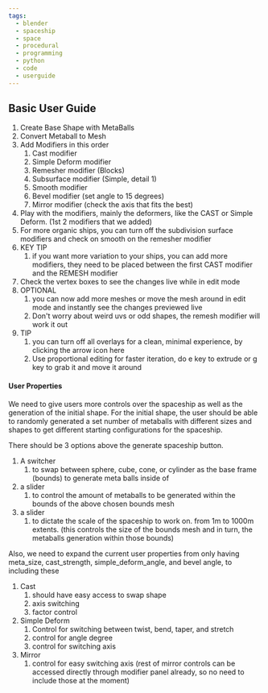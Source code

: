 ```yaml
---
tags:
  - blender
  - spaceship
  - space
  - procedural
  - programming
  - python
  - code
  - userguide
---
```


## Basic User Guide
1. Create Base Shape with MetaBalls
2. Convert Metaball to Mesh
3. Add Modifiers in this order
	1. Cast modifier
	2. Simple Deform modifier
	3. Remesher modifier (Blocks)
	4. Subsurface modifier (Simple, detail 1)
	5. Smooth modifier
	6. Bevel modifier (set angle to 15 degrees)
	7. Mirror modifier (check the axis that fits the best)
4. Play with the modifiers, mainly the deformers, like the CAST or Simple Deform. (1st 2 modifiers that we added)
5. For more organic ships, you can turn off the subdivision surface modifiers and check on smooth on the remesher modifier
6. KEY TIP
	1. if you want more variation to your ships, you can add more modifiers, they need to be placed between the first CAST modifier and the REMESH modifier
7. Check the vertex boxes to see the changes live while in edit mode
8. OPTIONAL
	1. you can now add more meshes or move the mesh around in edit mode and instantly see the changes previewed live
	2. Don't worry about weird uvs or odd shapes, the remesh modifier will work it out
9. TIP
	1. you can turn off all overlays for a clean, minimal experience, by clicking the arrow icon here
	2. Use proportional editing for faster iteration, do e key to extrude or g key to grab it and move it around

#### User Properties
We need to give users more controls over the spaceship as well as the generation of the initial shape. For the initial shape, the user should be able to randomly generated a set number of metaballs with different sizes and shapes to get different starting configurations for the spaceship.

There should be 3 options above the generate spaceship button.
1. A switcher
	1. to swap between sphere, cube, cone, or cylinder as the base frame (bounds) to generate meta balls inside of
2. a slider
	1. to control the amount of metaballs to be generated within the bounds of the above chosen bounds mesh
3. a slider
	1. to dictate the scale of the spaceship to work on. from 1m to 1000m extents. (this controls the size of the bounds mesh and in turn, the metaballs generation within those bounds)

Also, we need to expand the current user properties from only having meta_size, cast_strength, simple_deform_angle, and bevel angle, to including these
1. Cast
	1. should have easy access to swap shape
	2. axis switching
	3. factor control
2. Simple Deform
	1. Control for switching between twist, bend, taper, and stretch
	2. control for angle degree
	3. control for switching axis
3. Mirror
	1. control for easy switching axis
		(rest of mirror controls can be accessed directly through modifier panel already, so no need to include those at the moment)
